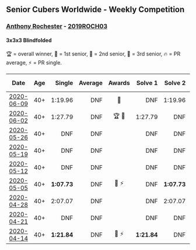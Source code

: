 ## Senior Cubers Worldwide - Weekly Competition
### [Anthony Rochester](../anthony_rochester.md) - [2019ROCH03](https://www.worldcubeassociation.org/persons/2019ROCH03?event=333bf)
#### 3x3x3 Blindfolded

🏆 = overall winner, 🥇 = 1st senior, 🥈 = 2nd senior, 🥉 = 3rd senior, 🔥 = PR average, ⚡ = PR single.

| Date | Age | Single | Average | Awards | Solve 1 | Solve 2 | Solve 3 | Video |
| :--: | :--: | --: | --: | :--: | --: | --: | --: | :-- |
| [2020-06-09](../../results/333bf/2020-06-09.md) | 40+ | 1:19.96 | DNF | 🥉 | DNF | 1:19.96 | DNF | [Link](https://www.facebook.com/events/620460455211235/permalink/622088728381741/) |
| [2020-06-02](../../results/333bf/2020-06-02.md) | 40+ | 1:27.79 | DNF | 🏆 🥇 | 1:27.79 | DNF | DNF | [Link](https://www.facebook.com/events/323619661956372/permalink/325541918430813/) |
| [2020-05-26](../../results/333bf/2020-05-26.md) | 40+ | DNF | DNF |  | DNF | DNF | DNF | [Link](https://www.facebook.com/events/1531820936993798/permalink/1534351490074076/) |
| [2020-05-19](../../results/333bf/2020-05-19.md) | 40+ | DNF | DNF |  | DNF | DNF | DNF | [Link](https://www.facebook.com/events/2608037409484307/permalink/2610882279199820/) |
| [2020-05-12](../../results/333bf/2020-05-12.md) | 40+ | DNF | DNF |  | DNF | DNF | DNS | |
| [2020-05-05](../../results/333bf/2020-05-05.md) | 40+ | **1:07.73** | DNF | 🥈 ⚡ | DNF | **1:07.73** | DNF | [Link](https://www.facebook.com/events/2624652641189887/permalink/2625346837787134/) |
| [2020-04-28](../../results/333bf/2020-04-28.md) | 40+ | 2:07.07 | DNF |  | DNF | 2:07.07 | DNF | [Link](https://www.facebook.com/events/534758690547855/permalink/534800373877020/) |
| [2020-04-21](../../results/333bf/2020-04-21.md) | 40+ | DNF | DNF |  | DNF | DNF | DNF | [Link](https://www.facebook.com/events/1312095715657208/permalink/1312737172259729/) |
| [2020-04-14](../../results/333bf/2020-04-14.md) | 40+ | **1:21.84** | DNF | 🥈 ⚡ | **1:21.84** | DNF | DNF | [Link](https://www.facebook.com/events/232067087873656/permalink/232111617869203/) |


<!-- Global site tag (gtag.js) - Google Analytics -->
<script async src="https://www.googletagmanager.com/gtag/js?id=UA-86348435-3"></script>
<script>window.dataLayer = window.dataLayer || []; function gtag() {dataLayer.push(arguments);} gtag('js', new Date()); gtag('config', 'UA-86348435-3');</script>
